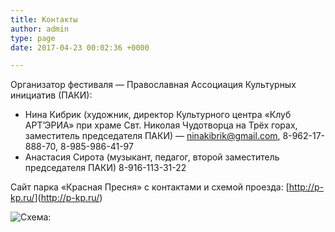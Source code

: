 ```yaml
---
title: Контакты
author: admin
type: page
date: 2017-04-23 00:02:36 +0000

---
```

Организатор фестиваля — Православная Ассоциация Культурных инициатив (ПАКИ):

* Нина Кибрик (художник, директор Культурного центра «Клуб АРТ’ЭРИА» при храме Свт. Николая Чудотворца на Трёх горах, заместитель председателя ПАКИ) — <a href="mailto:ninakibrik@gmail.com" target="_blank" rel="noopener noreferrer">ninakibrik@gmail.com</a>, 8-962-17-888-70, 8-985-986-41-97
* Анастасия Сирота (музыкант, педагог, второй заместитель председателя ПАКИ) 8-916-113-31-22

Сайт парка «Красная Пресня» с контактами и схемой проезда: [<a href="http://p-kp.ru/" target="_blank" rel="noopener noreferrer">http://p-kp.ru/</a>](<a href="http://p-kp.ru/" target="_blank" rel="noopener noreferrer">http://p-kp.ru/</a>)

![Схема:](/uploads/Karta-festivalja.jpg)
